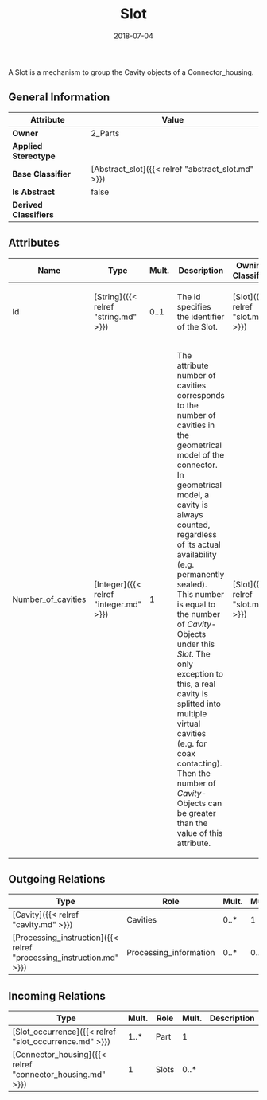 ﻿---
title: Slot
toc: false
type: specs
date: "2018-07-04"
draft: false
specification: KBL
version: 2.5
documentType: "Recommendation"
elementType: Class
classes:
  - Slot
menu_name: kbl-2.5
---
<p>A Slot is a mechanism to group the Cavity objects of a Connector_housing.</p>

## General Information

| Attribute               | Value |
|-------------------------|-------|
| **Owner**               | 2_Parts |
| **Applied Stereotype**  |   |
| **Base Classifier**     | [Abstract_slot]({{< relref "abstract_slot.md" >}})<br/>  |
| **Is Abstract**         | false |
| **Derived Classifiers** |   |

## Attributes
|  Name  |  Type  |  Mult.  |  Description  |  Owning Classifier  |
|--------|--------|---------|---------------|--------------|
|Id | [String]({{< relref "string.md" >}}) | 0..1 | <p>The id specifies the identifier of the Slot.</p> | [Slot]({{< relref "slot.md" >}}) |
|Number_of_cavities | [Integer]({{< relref "integer.md" >}}) | 1 | <p> The attribute number of cavities corresponds to the number of cavities in the geometrical model of the connector. In geometrical model, a cavity is always counted, regardless of its actual availability (e.g. permanently sealed). This number is equal to the number of <i>Cavity</i>-Objects under this <i>Slot</i>. The only exception to this, a real cavity is splitted into multiple virtual cavities (e.g. for coax contacting). Then the number of <i>Cavity</i>-Objects can be greater than the value of this attribute.      </p> | [Slot]({{< relref "slot.md" >}}) |

## Outgoing Relations
|    Type  |   Role   |   Mult.   |   Mult.   |   Description   |
|----------|----------|-----------|-----------|-----------------|
| [Cavity]({{< relref "cavity.md" >}}) | Cavities | 0..* | 1 |  |
| [Processing_instruction]({{< relref "processing_instruction.md" >}}) | Processing_information | 0..* | 0..1 |  |
##  Incoming Relations
|    Type  |   Mult.  |   Role    |   Mult.   |   Description  |
|----------|----------|-----------|-----------|----------------|
| [Slot_occurrence]({{< relref "slot_occurrence.md" >}}) | 1..* | Part | 1 |  |
| [Connector_housing]({{< relref "connector_housing.md" >}}) | 1 | Slots | 0..* |  |
